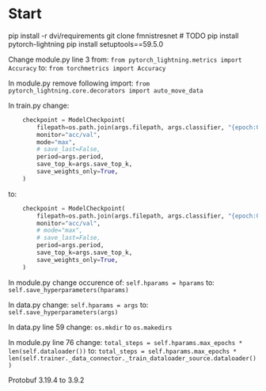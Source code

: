 # Start

pip install -r dvi/requirements
git clone fmnistresnet # TODO
pip install pytorch-lightning
pip install setuptools==59.5.0

Change module.py line 3 from:
`from pytorch_lightning.metrics import Accuracy`
to:
`from torchmetrics import Accuracy`

In module.py remove following import:
`from pytorch_lightning.core.decorators import auto_move_data`

In train.py change:
```py
    checkpoint = ModelCheckpoint(
        filepath=os.path.join(args.filepath, args.classifier, "{epoch:03d}"),
        monitor="acc/val",
        mode="max",
        # save_last=False,
        period=args.period,
        save_top_k=args.save_top_k,
        save_weights_only=True,
    )
```
to:
```py
    checkpoint = ModelCheckpoint(
        filepath=os.path.join(args.filepath, args.classifier, "{epoch:03d}"),
        monitor="acc/val",
        # mode="max",
        # save_last=False,
        period=args.period,
        save_top_k=args.save_top_k,
        save_weights_only=True,
    )
```

In module.py change occurence of:
`self.hparams = hparams`
to:
`self.save_hyperparameters(hparams)`

In data.py change:
`self.hparams = args`
to:
`self.save_hyperparameters(args)`

In data.py line 59 change:
`os.mkdir` to `os.makedirs`

In module.py line 76 change:
`total_steps = self.hparams.max_epochs * len(self.dataloader())`
to:
`total_steps = self.hparams.max_epochs * len(self.trainer._data_connector._train_dataloader_source.dataloader())`

Protobuf 3.19.4 to 3.9.2